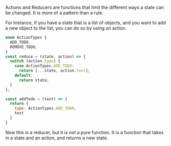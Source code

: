 Actions and Reducers are functions that limit the different ways a state can be changed. It is more of a pattern than a rule.

For Instance, if you have a state that is a list of objects, and you want to add a new object to the list, you can do so by using an action.

```js
enum ActionTypes {
  ADD_TODO,
  REMOVE_TODO,
}
const reduce = (state, action) => {
  switch (action.type) {
    case ActionTypes.ADD_TODO:
      return [...state, action.text];
    default:
      return state;
  }
};

const addTodo = (text) => {
  return {
    type: ActionTypes.ADD_TODO,
    text
  }
}
```

Now this is a reducer, but it is not a pure function. It is a function that takes in a state and an action, and returns a new state. 